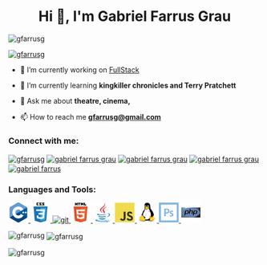 <h1 align="center">Hi 👋, I'm Gabriel Farrus Grau</h1>
<p align="left"> <img src="https://komarev.com/ghpvc/?username=gfarrusg&label=Profile%20views&color=0e75b6&style=flat" alt="gfarrusg" /> </p>

<p align="left"> <a href="https://github.com/ryo-ma/github-profile-trophy"><img src="https://github-profile-trophy.vercel.app/?username=gfarrusg" alt="gfarrusg" /></a> </p>

- 🔭 I’m currently working on [FullStack](https://www.barcelonactiva.cat/es/itacademy)

- 🌱 I’m currently learning **kingkiller chronicles and Terry Pratchett**

- 💬 Ask me about **theatre, cinema,**

- 📫 How to reach me **gfarrusg@gmail.com**

<h3 align="left">Connect with me:</h3>
<p align="left">
<a href="https://twitter.com/gfarrusg" target="blank"><img align="center" src="https://raw.githubusercontent.com/rahuldkjain/github-profile-readme-generator/master/src/images/icons/Social/twitter.svg" alt="gfarrusg" height="30" width="40" /></a>
<a href="https://linkedin.com/in/gabriel farrus grau" target="blank"><img align="center" src="https://raw.githubusercontent.com/rahuldkjain/github-profile-readme-generator/master/src/images/icons/Social/linked-in-alt.svg" alt="gabriel farrus grau" height="30" width="40" /></a>
<a href="https://fb.com/gabriel farrus grau" target="blank"><img align="center" src="https://raw.githubusercontent.com/rahuldkjain/github-profile-readme-generator/master/src/images/icons/Social/facebook.svg" alt="gabriel farrus grau" height="30" width="40" /></a>
<a href="https://instagram.com/gabriel farrus grau" target="blank"><img align="center" src="https://raw.githubusercontent.com/rahuldkjain/github-profile-readme-generator/master/src/images/icons/Social/instagram.svg" alt="gabriel farrus grau" height="30" width="40" /></a>
<a href="https://www.youtube.com/c/gabriel farrus" target="blank"><img align="center" src="https://raw.githubusercontent.com/rahuldkjain/github-profile-readme-generator/master/src/images/icons/Social/youtube.svg" alt="gabriel farrus" height="30" width="40" /></a>
</p>

<h3 align="left">Languages and Tools:</h3>
<p align="left"> <a href="https://www.w3schools.com/cpp/" target="_blank" rel="noreferrer"> <img src="https://raw.githubusercontent.com/devicons/devicon/master/icons/cplusplus/cplusplus-original.svg" alt="cplusplus" width="40" height="40"/> </a> <a href="https://www.w3schools.com/css/" target="_blank" rel="noreferrer"> <img src="https://raw.githubusercontent.com/devicons/devicon/master/icons/css3/css3-original-wordmark.svg" alt="css3" width="40" height="40"/> </a> <a href="https://git-scm.com/" target="_blank" rel="noreferrer"> <img src="https://www.vectorlogo.zone/logos/git-scm/git-scm-icon.svg" alt="git" width="40" height="40"/> </a> <a href="https://www.w3.org/html/" target="_blank" rel="noreferrer"> <img src="https://raw.githubusercontent.com/devicons/devicon/master/icons/html5/html5-original-wordmark.svg" alt="html5" width="40" height="40"/> </a> <a href="https://www.java.com" target="_blank" rel="noreferrer"> <img src="https://raw.githubusercontent.com/devicons/devicon/master/icons/java/java-original.svg" alt="java" width="40" height="40"/> </a> <a href="https://developer.mozilla.org/en-US/docs/Web/JavaScript" target="_blank" rel="noreferrer"> <img src="https://raw.githubusercontent.com/devicons/devicon/master/icons/javascript/javascript-original.svg" alt="javascript" width="40" height="40"/> </a> <a href="https://www.linux.org/" target="_blank" rel="noreferrer"> <img src="https://raw.githubusercontent.com/devicons/devicon/master/icons/linux/linux-original.svg" alt="linux" width="40" height="40"/> </a> <a href="https://www.photoshop.com/en" target="_blank" rel="noreferrer"> <img src="https://raw.githubusercontent.com/devicons/devicon/master/icons/photoshop/photoshop-line.svg" alt="photoshop" width="40" height="40"/> </a> <a href="https://www.php.net" target="_blank" rel="noreferrer"> <img src="https://raw.githubusercontent.com/devicons/devicon/master/icons/php/php-original.svg" alt="php" width="40" height="40"/> </a> </p>

<p><img align="left" src="https://github-readme-stats.vercel.app/api/top-langs?username=gfarrusg&show_icons=true&locale=en&layout=compact" alt="gfarrusg" /></p>

<p>&nbsp;<img align="center" src="https://github-readme-stats.vercel.app/api?username=gfarrusg&show_icons=true&locale=en" alt="gfarrusg" /></p>

<p><img align="center" src="https://github-readme-streak-stats.herokuapp.com/?user=gfarrusg&" alt="gfarrusg" /></p>
